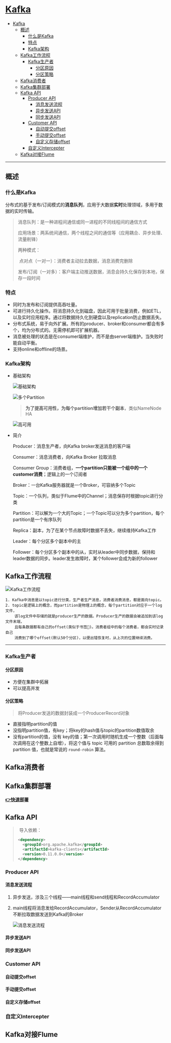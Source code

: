 # [Kafka](http://kafka.apache.org/)

<!-- TOC -->

- [Kafka](#kafka)
    - [概述](#概述)
        - [什么是Kafka](#什么是kafka)
        - [特点](#特点)
        - [Kafka架构](#kafka架构)
    - [Kafka工作流程](#kafka工作流程)
        - [Kafka生产者](#kafka生产者)
            - [分区原因](#分区原因)
            - [分区策略](#分区策略)
    - [Kafka消费者](#kafka消费者)
    - [Kafka集群部署](#kafka集群部署)
    - [Kafka API](#kafka-api)
        - [Producer API](#producer-api)
            - [消息发送流程](#消息发送流程)
            - [异步发送API](#异步发送api)
            - [同步发送API](#同步发送api)
        - [Customer API](#customer-api)
            - [自动提交offset](#自动提交offset)
            - [手动提交offset](#手动提交offset)
            - [自定义存储offset](#自定义存储offset)
        - [自定义Intercepter](#自定义intercepter)
    - [Kafka对接Flume](#kafka对接flume)

<!-- /TOC -->
---
## 概述

### 什么是Kafka

分布式的基于发布/订阅模式的**消息队列**，应用于大数据**实时**处理领域，多用于数据的实时传输。

> 消息队列：是一种进程间通信或同一进程的不同线程间的通信方式
>
> 应用场景：两系统间通信，两个线程之间的通信等（应用耦合、异步处理、流量削锋）
>
> 两种模式：
>
> ​	点对点（一对一）：消费者主动拉去数据，消息消费完删除
>
> ​	发布/订阅（一对多）：客户端主动推送数据，消息会持久化保存到本地，保存一段时间

### 特点

- 同时为发布和订阅提供高吞吐量。
- 可进行持久化操作。将消息持久化到磁盘，因此可用于批量消费，例如ETL，以及实时应用程序。通过将数据持久化到硬盘以及replication防止数据丢失。
- 分布式系统，易于向外扩展。所有的producer、broker和consumer都会有多个，均为分布式的。无需停机即可扩展机器。
- 消息被处理的状态是在consumer端维护，而不是由server端维护。当失败时能自动平衡。
- 支持online和offline的场景。

### Kafka架构

- 基础架构

  ![基础架构](https://github.com/Dang-h/BigData/blob/master/Kafka/assets/%E5%9F%BA%E7%A1%80%E6%9E%B6%E6%9E%84.png)


  ![多个Partition](https://github.com/Dang-h/BigData/blob/master/Kafka/assets/%E5%A4%9A%E4%B8%AApartition.png)

  > ​	**为了提高可用性，为每个partition增加若干个副本**，类似NameNode HA

  ![高可用](https://github.com/Dang-h/BigData/blob/master/Kafka/assets/%E9%AB%98%E5%8F%AF%E7%94%A8.png)

  

- 简介

  Producer：消息生产者，向Kafka broker发送消息的客户端

  Consumer：消息消费者，向Kafka Broker 拉取消息

  Consumer Group：消费者组，**一个partition只能被一个组中的一个customer消费**；逻辑上的一个订阅者

  Broker：一台Kafka服务器就是一个Broker，可容纳多个Topic

  Topic：一个队列，类似于Flume中的Channel；消息保存时根据topic进行分类

  Partition：可以解为一个大的Topic；一个Topic可以分为多个partition，每个partition是一个有序队列

  Replica：副本，为了在某个节点故障时数据不丢失，继续维持Kafka工作

  Leader：每个分区多个副本中的主

  Follower：每个分区多个副本中的从，实时从leader中同步数据，保持和leader数据的同步。leader发生故障时，某个follower会成为新的follower


## Kafka工作流程

![Kafka工作流程](https://github.com/Dang-h/BigData/blob/master/Kafka/assets/Kafka%E5%B7%A5%E4%BD%9C%E6%B5%81%E7%A8%8B.png)

```
1. Kafka中消息是以topic进行分类，生产者生产消息，消费者消费消息，都是面向topic。
2. topic是逻辑上的概念，而partition是物理上的概念，每个partition对应于一个log文件，
    该log文件中存储的就是producer生产的数据。Producer生产的数据会被追加到该log文件末端，
    且每条数据都有自己的offset(类似于书签🔖)。消费者组中的每个消费者，都会实时记录自己
    消费到了哪个offset(默认50个分区)，以便出错恢复时，从上次的位置继续消费。

```

------

### Kafka生产者

#### 分区原因

- 方便在集群中拓展
- 可以提高并发

#### 分区策略
> 将Producer发送的数据封装成一个ProducerRecord对象
- 直接指明partition的值
- 没指明partition值，有key；将key的hash值与topic的partition数值取余
- 没有partition的值，没有 key的值；第一次调用时随机生成一个整数（后面每次调用在这个整数上自增），将这个值与 topic 可用的 partition 总数取余得到 partition 值，也就是常说的 `round-robin` 算法。
## Kafka消费者

## Kafka集群部署

**[👉快速部署](<http://kafka.apache.org/quickstart>)**

## Kafka API
> ​	导入依赖：
>
> ````xml
> <dependency>
> 	<groupId>org.apache.kafka</groupId>
> 	<artifactId>kafka-clients</artifactId>
> 	<version>0.11.0.0</version>
> </dependency>
> ````

### Producer API

#### 消息发送流程

1. 异步发送，涉及三个线程——main线程和send线程和RecordAccumulator

2. main线程将消息发给RecordAccumulator，Sender从RecordAccumulator不断拉取数据发送到Kafka的Broker

   ![消息发送流程](https://github.com/Dang-h/BigData/blob/master/Kafka/assets/%E6%B6%88%E6%81%AF%E5%8F%91%E9%80%81%E6%B5%81%E7%A8%8B.png)

#### 异步发送API

#### 同步发送API

### Customer API

#### 自动提交offset

#### 手动提交offset

#### 自定义存储offset

### 自定义Intercepter

## Kafka对接Flume



